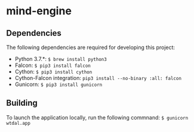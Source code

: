 # mind-engine

## Dependencies

The following dependencies are required for developing this project:

- Python 3.7.*: `$ brew install python3`
- Falcon: `$ pip3 install falcon`
- Cython: `$ pip3 install cython`
- Cython-Falcon integration: `pip3 install --no-binary :all: falcon`
- Gunicorn: `$ pip3 install gunicorn`

## Building

To launch the application locally, run the following commnand: `$ gunicorn wtdal.app`
